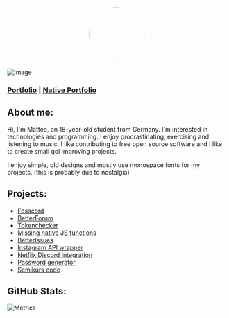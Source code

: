 <p align="center">
    <img style="border-radius: 100px" width="128" height="128" src="https://avatars0.githubusercontent.com/u/47723417?s=460&amp;u=10c488f1c4e0644b839df15ecefbfef2a9869305&amp;v=4">
</p>

![image](https://komarev.com/ghpvc/?username=xnacly&&style=flat-square)

### [Portfolio](https://xnacly.me/) | [Native Portfolio](https://xnacly.github.io/html.html)


## About me:

Hi, I'm Matteo, an 18-year-old student from Germany. I'm interested in technologies and programming. I enjoy
procrastinating, exercising and listening to music. I like contributing to free open source software and I like to
create small qol improving projects.

I enjoy simple, old designs and mostly use monospace fonts for my projects. (this is probably due to nostalgia)

## Projects:

<ul>
    <li class="list_el">
        <a href="https://github.com/fosscord/fosscord">Fosscord</a>
    </li>
							<li class="list_el">
								<a href="https://github.com/xNaCly/betterforum">BetterForum</a>
							</li>
							<li class="list_el">
								<a href="https://github.com/xNaCly/tokenchecker-website">Tokenchecker</a>
							</li>
							<li class="list_el">
								<a href="https://github.com/Flam3rboy/missing-native-JS-functions"
									>Missing native JS functions</a
								>
							</li>
							<li class="list_el"><a href="https://github.com/xNaCly/better-issues">BetterIssues</a></li>
							<li class="list_el">
								<a href="https://github.com/xNaCly/InstagramAPIwrapper">Instagram API wrapper</a>
							</li>
							<li class="list_el">
								<a href="https://github.com/xNaCly/netflix-rpc">Netflix Discord Integration</a>
							</li>
							<li class="list_el">
								<a href="https://github.com/xNaCly/password-gen">Password generator</a>
							</li>
							<li class="list_el"><a href="https://github.com/xNaCly/semikurs-code">Semikurs code</a></li>
						</ul>

## GitHub Stats:
![Metrics](https://metrics.lecoq.io/xnacly?template=classic&languages=1&activity=1&achievements=1&languages.limit=8&languages.colors=github&languages.threshold=0%25&activity.limit=5&activity.days=14&activity.filter=all&activity.visibility=all&activity.timestamps=false&achievements.threshold=C&achievements.secrets=true&achievements.limit=0&config.timezone=Europe%2FBerlin)
